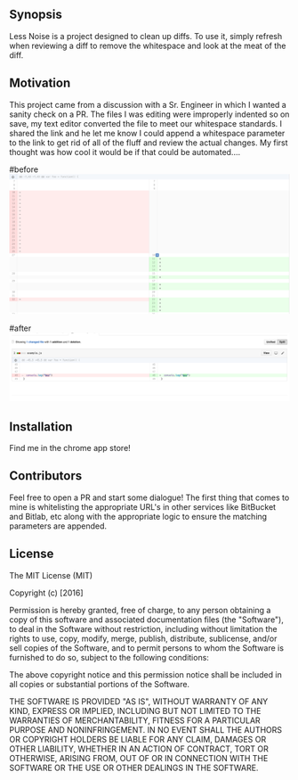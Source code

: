 ## Synopsis

Less Noise is a project designed to clean up diffs. To use it, simply refresh when reviewing a diff to remove the whitespace and look at the meat of the diff.

## Motivation

This project came from a discussion with a Sr. Engineer in which I wanted a sanity check on a PR. The files I was editing were improperly indented so on save, my text editor converted the file to meet our whitespace standards. I shared the link and he let me know I could append a whitespace parameter to the link to get rid of all of the fluff and review the actual changes. My first thought was how cool it would be if that could be automated....

#before
![before](before.png)

#after
![after](after.png)
## Installation

Find me in the chrome app store!

## Contributors

Feel free to open a PR and start some dialogue! The first thing that comes to mine is whitelisting the appropriate URL's in other services like BitBucket and Bitlab, etc along with the appropriate logic to ensure the matching parameters are appended.

## License

The MIT License (MIT)

Copyright (c) [2016]

Permission is hereby granted, free of charge, to any person obtaining a copy
of this software and associated documentation files (the "Software"), to deal
in the Software without restriction, including without limitation the rights
to use, copy, modify, merge, publish, distribute, sublicense, and/or sell
copies of the Software, and to permit persons to whom the Software is
furnished to do so, subject to the following conditions:

The above copyright notice and this permission notice shall be included in all
copies or substantial portions of the Software.

THE SOFTWARE IS PROVIDED "AS IS", WITHOUT WARRANTY OF ANY KIND, EXPRESS OR
IMPLIED, INCLUDING BUT NOT LIMITED TO THE WARRANTIES OF MERCHANTABILITY,
FITNESS FOR A PARTICULAR PURPOSE AND NONINFRINGEMENT. IN NO EVENT SHALL THE
AUTHORS OR COPYRIGHT HOLDERS BE LIABLE FOR ANY CLAIM, DAMAGES OR OTHER
LIABILITY, WHETHER IN AN ACTION OF CONTRACT, TORT OR OTHERWISE, ARISING FROM,
OUT OF OR IN CONNECTION WITH THE SOFTWARE OR THE USE OR OTHER DEALINGS IN THE
SOFTWARE.
